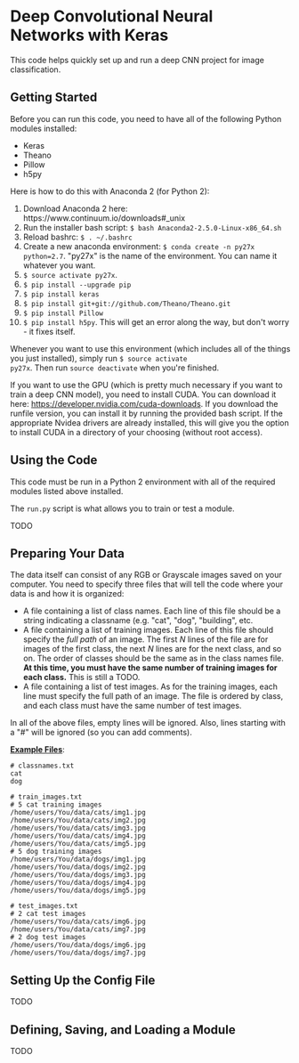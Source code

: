 # Deep Convolutional Neural Networks with Keras

This code helps quickly set up and run a deep CNN project for image classification.

Getting Started
-----

Before you can run this code, you need to have all of the following Python modules installed:

<ul>
  <li> Keras </li>
  <li> Theano </li>
  <li> Pillow </li>
  <li> h5py </li>
</ul>

Here is how to do this with Anaconda 2 (for Python 2):

<ol>
  <li> Download Anaconda 2 here: https://www.continuum.io/downloads#_unix </li>
  <li> Run the installer bash script: <code>$ bash Anaconda2-2.5.0-Linux-x86_64.sh</code> </li>
  <li> Reload bashrc: <code>$ . ~/.bashrc</code> </li>
  <li> Create a new anaconda environment: <code>$ conda create -n py27x python=2.7</code>. "py27x" is the name of the environment. You can name it whatever you want. </li>
  <li> <code>$ source activate py27x</code>. </li>
  <li> <code>$ pip install --upgrade pip</code> </li>
  <li> <code>$ pip install keras</code> </li>
  <li> <code>$ pip install git+git://github.com/Theano/Theano.git</code> </li>
  <li> <code>$ pip install Pillow</code> </li>
  <li> <code>$ pip install h5py</code>. This will get an error along the way, but don't worry - it fixes itself. </li>
</ol>

Whenever you want to use this environment (which includes all of the things you just installed), simply run <code>$ source activate py27x</code>. Then run <code>source deactivate</code> when you're finished.

If you want to use the GPU (which is pretty much necessary if you want to train a deep CNN model), you need to install CUDA. You can download it here: https://developer.nvidia.com/cuda-downloads. If you download the runfile version, you can install it by running the provided bash script. If the appropriate Nvidea drivers are already installed, this will give you the option to install CUDA in a directory of your choosing (without root access).


Using the Code
-----

This code must be run in a Python 2 environment with all of the required modules listed above installed.

The <code>run.py</code> script is what allows you to train or test a module.

TODO


Preparing Your Data
-----

The data itself can consist of any RGB or Grayscale images saved on your computer. You need to specify three files that will tell the code where your data is and how it is organized:

<ul>
  <li> A file containing a list of class names. Each line of this file should be a string indicating a classname (e.g. "cat", "dog", "building", etc. </li>
  <li> A file containing a list of training images. Each line of this file should specify the <i>full path</i> of an image. The first <i>N</i> lines of the file are for images of the first class, the next <i>N</i> lines are for the next class, and so on. The order of classes should be the same as in the class names file. <b>At this time, you must have the same number of training images for each class.</b> This is still a TODO. </li>
  <li> A file containing a list of test images. As for the training images, each line must specify the full path of an image. The file is ordered by class, and each class must have the same number of test images. </li>
</ul>

In all of the above files, empty lines will be ignored. Also, lines starting with a "#" will be ignored (so you can add comments).

<b><u>Example Files</u></b>:

~~~~~
# classnames.txt
cat
dog
~~~~~

~~~~~
# train_images.txt
# 5 cat training images
/home/users/You/data/cats/img1.jpg
/home/users/You/data/cats/img2.jpg
/home/users/You/data/cats/img3.jpg
/home/users/You/data/cats/img4.jpg
/home/users/You/data/cats/img5.jpg
# 5 dog training images
/home/users/You/data/dogs/img1.jpg
/home/users/You/data/dogs/img2.jpg
/home/users/You/data/dogs/img3.jpg
/home/users/You/data/dogs/img4.jpg
/home/users/You/data/dogs/img5.jpg
~~~~~

~~~~~
# test_images.txt
# 2 cat test images
/home/users/You/data/cats/img6.jpg
/home/users/You/data/cats/img7.jpg
# 2 dog test images
/home/users/You/data/dogs/img6.jpg
/home/users/You/data/dogs/img7.jpg
~~~~~


Setting Up the Config File
-----

TODO


Defining, Saving, and Loading a Module
-----

TODO

